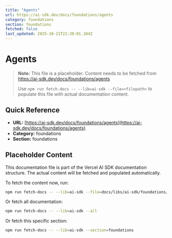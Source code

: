 ```yaml
---
title: "Agents"
url: https://ai-sdk.dev/docs/foundations/agents
category: foundations
section: foundations
fetched: false
last_updated: 2025-10-21T22:38:01.104Z
---
```


# Agents

> **Note:** This file is a placeholder. Content needs to be fetched from https://ai-sdk.dev/docs/foundations/agents
>
> Use `npm run fetch-docs -- --lib=ai-sdk --file=<filepath>` to populate this file with actual documentation content.

## Quick Reference

- **URL:** [https://ai-sdk.dev/docs/foundations/agents](https://ai-sdk.dev/docs/foundations/agents)
- **Category:** foundations
- **Section:** foundations

## Placeholder Content

This documentation file is part of the Vercel AI SDK documentation structure.
The actual content will be fetched and populated automatically.

To fetch the content now, run:

```bash
npm run fetch-docs -- --lib=ai-sdk --file=docs/libs/ai-sdk/foundations/agents.md
```

Or fetch all documentation:

```bash
npm run fetch-docs -- --lib=ai-sdk --all
```

Or fetch this specific section:

```bash
npm run fetch-docs -- --lib=ai-sdk --section=foundations
```
